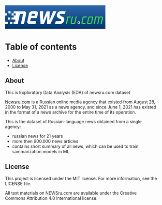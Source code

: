 ![logo](https://github.com/data-silence/newsrucom-dataset-eda/blob/master/logo.png?raw=True)
# Table of contents

* [About](#about)
* [License](#license)


## About
This is Exploratory Data Analysis (EDA) of newsru.com dataset

[Newsru.com](https://www.newsru.com/) is a Russian online media agency that existed from August 28, 2000 to May 31, 2021 as a news agency, and since June 1, 2021 has existed in the format of a news archive for the entire time of its operation.

This is the dataset of Russian-language news obtained from a single agency:
- russian news for 21 years
- more then 600.000 news articles
- contains short summary of all news, which can be used to train sammarization models in ML 



## License
This project is licensed under the MIT license. For more information, see the LICENSE file.

All text materials on NEWSru.com are available under the Creative Commons Attribution 4.0 International license.